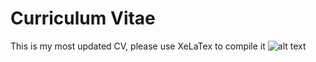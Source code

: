 # Curriculum Vitae

This is my most updated CV, please use XeLaTex to compile it
![alt text](https://www.duplicatesink.com/8891Duplic/data/test.png)
